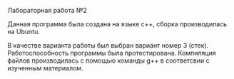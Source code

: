 Лабораторная работа №2

Данная программа была создана на языке c++, сборка производилась на Ubuntu.

В качестве варианта работы был выбран вариант номер 3 (стек). Работоспособность программы была протестирована. Компиляция файлов производилась с помощью команды g++ в соответсвии с изученным материалом.

